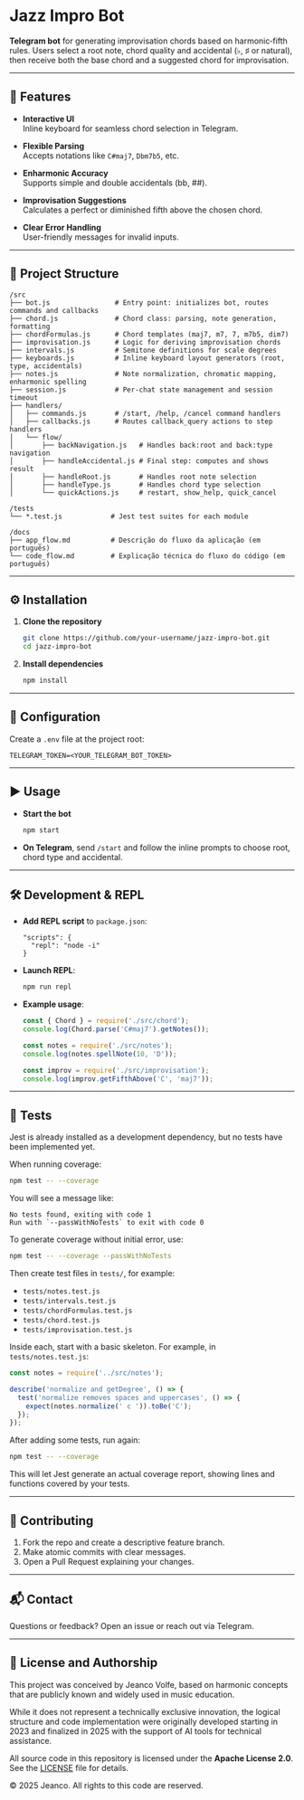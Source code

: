 # Jazz Impro Bot

**Telegram bot** for generating improvisation chords based on harmonic‐fifth rules. Users select a root note, chord quality and accidental (♭, ♯ or natural), then receive both the base chord and a suggested chord for improvisation.

---

## 🚀 Features

- **Interactive UI**  
  Inline keyboard for seamless chord selection in Telegram.

- **Flexible Parsing**  
  Accepts notations like `C#maj7`, `Dbm7b5`, etc.

- **Enharmonic Accuracy**  
  Supports simple and double accidentals (bb, ##).

- **Improvisation Suggestions**  
  Calculates a perfect or diminished fifth above the chosen chord.

- **Clear Error Handling**  
  User-friendly messages for invalid inputs.

---

## 📂 Project Structure

```
/src
├── bot.js                # Entry point: initializes bot, routes commands and callbacks
├── chord.js              # Chord class: parsing, note generation, formatting
├── chordFormulas.js      # Chord templates (maj7, m7, 7, m7b5, dim7)
├── improvisation.js      # Logic for deriving improvisation chords
├── intervals.js          # Semitone definitions for scale degrees
├── keyboards.js          # Inline keyboard layout generators (root, type, accidentals)
├── notes.js              # Note normalization, chromatic mapping, enharmonic spelling
├── session.js            # Per-chat state management and session timeout
├── handlers/
│   ├── commands.js       # /start, /help, /cancel command handlers
│   ├── callbacks.js      # Routes callback_query actions to step handlers
│   └── flow/
│       ├── backNavigation.js   # Handles back:root and back:type navigation
│       ├── handleAccidental.js # Final step: computes and shows result
│       ├── handleRoot.js       # Handles root note selection
│       ├── handleType.js       # Handles chord type selection
│       └── quickActions.js     # restart, show_help, quick_cancel

/tests
└── *.test.js            # Jest test suites for each module

/docs
├── app_flow.md          # Descrição do fluxo da aplicação (em português)
└── code_flow.md         # Explicação técnica do fluxo do código (em português)

```

---

## ⚙️ Installation

1. **Clone the repository**  
   ```bash
   git clone https://github.com/your-username/jazz-impro-bot.git
   cd jazz-impro-bot
   ```

2. **Install dependencies**

   ```bash
   npm install
   ```

---

## 🔧 Configuration

Create a `.env` file at the project root:

```env
TELEGRAM_TOKEN=<YOUR_TELEGRAM_BOT_TOKEN>
```

---

## ▶️ Usage

* **Start the bot**

  ```bash
  npm start
  ```
* **On Telegram**, send `/start` and follow the inline prompts to choose root, chord type and accidental.

---

## 🛠️ Development & REPL

* **Add REPL script** to `package.json`:

  ```jsonc
  "scripts": {
    "repl": "node -i"
  }
  ```
* **Launch REPL**:

  ```bash
  npm run repl
  ```
* **Example usage**:

  ```js
  const { Chord } = require('./src/chord');
  console.log(Chord.parse('C#maj7').getNotes());

  const notes = require('./src/notes');
  console.log(notes.spellNote(10, 'D'));

  const improv = require('./src/improvisation');
  console.log(improv.getFifthAbove('C', 'maj7'));
  ```

---

## 🧪 Tests

Jest is already installed as a development dependency, but no tests have been implemented yet.

When running coverage:

```bash
npm test -- --coverage
```

You will see a message like:

```text
No tests found, exiting with code 1
Run with `--passWithNoTests` to exit with code 0
```

To generate coverage without initial error, use:

```bash
npm test -- --coverage --passWithNoTests
```

Then create test files in `tests/`, for example:

* `tests/notes.test.js`
* `tests/intervals.test.js`
* `tests/chordFormulas.test.js`
* `tests/chord.test.js`
* `tests/improvisation.test.js`

Inside each, start with a basic skeleton. For example, in `tests/notes.test.js`:

```js
const notes = require('../src/notes');

describe('normalize and getDegree', () => {
  test('normalize removes spaces and uppercases', () => {
    expect(notes.normalize(' c ')).toBe('C');
  });
});
```

After adding some tests, run again:

```bash
npm test -- --coverage
```

This will let Jest generate an actual coverage report, showing lines and functions covered by your tests.

---

## 🤝 Contributing

1. Fork the repo and create a descriptive feature branch.
2. Make atomic commits with clear messages.
3. Open a Pull Request explaining your changes.

---

## 📬 Contact

Questions or feedback? Open an issue or reach out via Telegram.

---

## 📜 License and Authorship

This project was conceived by Jeanco Volfe, based on harmonic concepts that are publicly known and widely used in music education.

While it does not represent a technically exclusive innovation, the logical structure and code implementation were originally developed starting in 2023 and finalized in 2025 with the support of AI tools for technical assistance.

All source code in this repository is licensed under the **Apache License 2.0**.  
See the [LICENSE](./LICENSE.md) file for details.

© 2025 Jeanco. All rights to this code are reserved.
